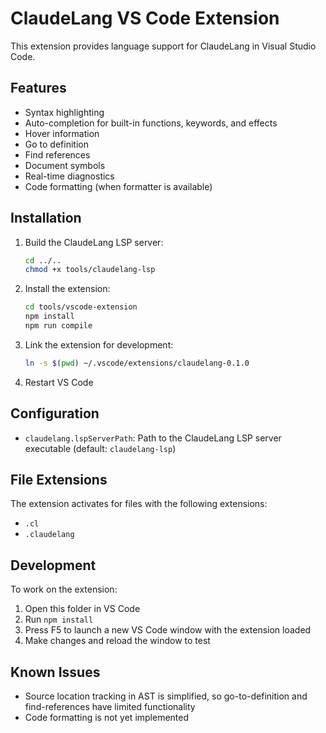# ClaudeLang VS Code Extension

This extension provides language support for ClaudeLang in Visual Studio Code.

## Features

- Syntax highlighting
- Auto-completion for built-in functions, keywords, and effects
- Hover information
- Go to definition
- Find references
- Document symbols
- Real-time diagnostics
- Code formatting (when formatter is available)

## Installation

1. Build the ClaudeLang LSP server:
   ```bash
   cd ../..
   chmod +x tools/claudelang-lsp
   ```

2. Install the extension:
   ```bash
   cd tools/vscode-extension
   npm install
   npm run compile
   ```

3. Link the extension for development:
   ```bash
   ln -s $(pwd) ~/.vscode/extensions/claudelang-0.1.0
   ```

4. Restart VS Code

## Configuration

- `claudelang.lspServerPath`: Path to the ClaudeLang LSP server executable (default: `claudelang-lsp`)

## File Extensions

The extension activates for files with the following extensions:
- `.cl`
- `.claudelang`

## Development

To work on the extension:

1. Open this folder in VS Code
2. Run `npm install`
3. Press F5 to launch a new VS Code window with the extension loaded
4. Make changes and reload the window to test

## Known Issues

- Source location tracking in AST is simplified, so go-to-definition and find-references have limited functionality
- Code formatting is not yet implemented